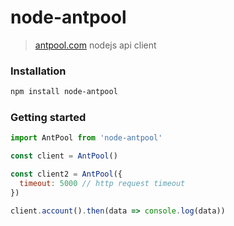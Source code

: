 # node-antpool
> [antpool.com](https://v3.antpool.com/userApiGuide) nodejs api client

### Installation
```bash
npm install node-antpool
```

### Getting started
```javascript
import AntPool from 'node-antpool'

const client = AntPool()

const client2 = AntPool({
  timeout: 5000 // http request timeout
})

client.account().then(data => console.log(data))
```